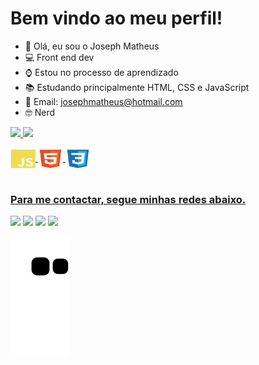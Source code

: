 # Bem vindo ao meu perfil!
- 👋 Olá, eu sou o Joseph Matheus
- 💻 Front end dev
- ⌚ Estou no processo de aprendizado
- 📚 Estudando principalmente HTML, CSS e JavaScript
- 📧 Email: josephmatheus@hotmail.com
- 🤓 Nerd

<div>
  <a href="https://github.com/josephmatheus">
  <img height="180em" src="https://github-readme-stats.vercel.app/api?username=josephmatheus&show_icons=true&theme=tokyonight&include_all_commits=true&count_private=true"/>
  <img height="180em" src="https://github-readme-stats.vercel.app/api/top-langs/?username=josephmatheus&layout=compact&langs_count=6&theme=tokyonight"/>
</div>
<div style="display: inline_block"><br>
  <img align="center" alt="Js" height="30" width="40" src="https://raw.githubusercontent.com/devicons/devicon/master/icons/javascript/javascript-plain.svg">
  <img align="center" alt="HTML" height="30" width="40" src="https://raw.githubusercontent.com/devicons/devicon/master/icons/html5/html5-original.svg">
  <img align="center" alt="CSS" height="30" width="40" src="https://raw.githubusercontent.com/devicons/devicon/master/icons/css3/css3-original.svg">
</div>
 
 <br>
 
  ### Para me contactar, segue minhas redes abaixo.
 
<div> 
  <!-- <a href="https://www.youtube.com/devemdobro" target="_blank"><img src="https://img.shields.io/badge/YouTube-FF0000?style=for-the-badge&logo=youtube&logoColor=white" target="_blank"></a>-->
  <a href="https://instagram.com/josephiit" target="_blank"><img src="https://img.shields.io/badge/-Instagram-%23E4405F?style=for-the-badge&logo=instagram&logoColor=white" target="_blank"></a>
 <!-- <a href="https://discord.gg/5DVhGKVf4h" target="_blank"><img src="https://img.shields.io/badge/Discord-7289DA?style=for-the-badge&logo=discord&logoColor=white" target="_blank"></a> -->
  <a href = "mailto:josephmatheus@hotmail.com"><img src="https://img.shields.io/badge/-hotmail-blue?style=for-the-badge&logo=microsoft-outlook&logoColor=white" target="_blank"></a>
  <a href="https://www.linkedin.com/in/josephmatheus/" target="_blank"><img src="https://img.shields.io/badge/-LinkedIn-%230077B5?style=for-the-badge&logo=linkedin&logoColor=white" target="_blank"></a>
  <a href="https://wa.me/5581986961323" target="_blank"><img src="https://img.shields.io/badge/-Whatsapp-green?style=for-the-badge&logo=whatsapp&logoColor=white" target="_blank"></a>
  
 
  ![Snake animation](https://github.com/josephmatheus/josephmatheus/blob/output/github-contribution-grid-snake.svg)

</div>

<!--
**josephmatheus/josephmatheus** is a ✨ _special_ ✨ repository because its `README.md` (this file) appears on your GitHub profile.

Here are some ideas to get you started:

- 👋 Olá, eu sou o Joseph Matheus
- 💻 Front end dev
- ⌚ Estou no processo de aprendizado
- 📚 Estudando principalmente HTML, CSS e JavaScript
- 📧 Email: josephmatheus@hotmail.com
- 🤓 Nerd
-->
